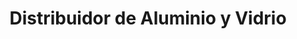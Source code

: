 ---
title: "Distribuidor de Aluminio y Vidrio"
url: /san-miguel/distribuidor-de-aluminio-y-vidrio/
shop: Allgemein
---